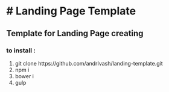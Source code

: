 <h1># Landing Page Template </h1>
<h2>Template for Landing Page creating</h2>

<h3>to install :</h3>
<ol>
  <li> git clone https://github.com/andrIvash/landing-template.git </li>
  <li> npm i </li>
  <li> bower i </li>
  <li> gulp </li>
</ol>
